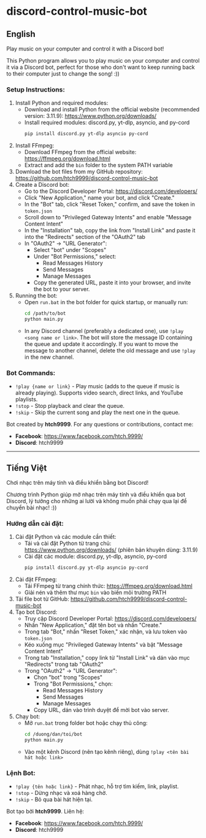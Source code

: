 # discord-control-music-bot

## English
Play music on your computer and control it with a Discord bot!

This Python program allows you to play music on your computer and control it via a Discord bot, perfect for those who don't want to keep running back to their computer just to change the song! :))

### Setup Instructions:
1. Install Python and required modules:
   - Download and install Python from the official website (recommended version: 3.11.9): https://www.python.org/downloads/
   - Install required modules: discord.py, yt-dlp, asyncio, and py-cord
     ```sh
     pip install discord.py yt-dlp asyncio py-cord
     ```
2. Install FFmpeg:
   - Download FFmpeg from the official website: https://ffmpeg.org/download.html
   - Extract and add the `bin` folder to the system PATH variable
3. Download the bot files from my GitHub repository: https://github.com/htch9999/discord-control-music-bot
4. Create a Discord bot:
   - Go to the Discord Developer Portal: https://discord.com/developers/
   - Click "New Application," name your bot, and click "Create."
   - In the "Bot" tab, click "Reset Token," confirm, and save the token in `token.json`
   - Scroll down to "Privileged Gateway Intents" and enable "Message Content Intent"
   - In the "Installation" tab, copy the link from "Install Link" and paste it into the "Redirects" section of the "OAuth2" tab
   - In "OAuth2" -> "URL Generator":
     - Select "bot" under "Scopes"
     - Under "Bot Permissions," select:
       - Read Messages History
       - Send Messages
       - Manage Messages
     - Copy the generated URL, paste it into your browser, and invite the bot to your server.
5. Running the bot:
   - Open `run.bat` in the bot folder for quick startup, or manually run:
     ```sh
     cd /path/to/bot
     python main.py
     ```
   - In any Discord channel (preferably a dedicated one), use `!play <song name or link>`. The bot will store the message ID containing the queue and update it accordingly. If you want to move the message to another channel, delete the old message and use `!play` in the new channel.

### Bot Commands:
- `!play {name or link}` - Play music (adds to the queue if music is already playing). Supports video search, direct links, and YouTube playlists.
- `!stop` - Stop playback and clear the queue.
- `!skip` - Skip the current song and play the next one in the queue.

Bot created by **htch9999**. For any questions or contributions, contact me:
- **Facebook**: https://www.facebook.com/htch.9999/
- **Discord**: htch9999

---

## Tiếng Việt
Chơi nhạc trên máy tính và điều khiển bằng bot Discord!

Chương trình Python giúp mở nhạc trên máy tính và điều khiển qua bot Discord, lý tưởng cho những ai lười và không muốn phải chạy qua lại để chuyển bài nhạc! :))

### Hướng dẫn cài đặt:
1. Cài đặt Python và các module cần thiết:
   - Tải và cài đặt Python từ trang chủ: https://www.python.org/downloads/ (phiên bản khuyên dùng: 3.11.9)
   - Cài đặt các module: discord.py, yt-dlp, asyncio, py-cord
     ```sh
     pip install discord.py yt-dlp asyncio py-cord
     ```
2. Cài đặt FFmpeg:
   - Tải FFmpeg từ trang chính thức: https://ffmpeg.org/download.html
   - Giải nén và thêm thư mục `bin` vào biến môi trường PATH
3. Tải file bot từ GitHub: https://github.com/htch9999/discord-control-music-bot
4. Tạo bot Discord:
   - Truy cập Discord Developer Portal: https://discord.com/developers/
   - Nhấn "New Application," đặt tên bot và nhấn "Create."
   - Trong tab "Bot," nhấn "Reset Token," xác nhận, và lưu token vào `token.json`
   - Kéo xuống mục "Privileged Gateway Intents" và bật "Message Content Intent"
   - Trong tab "Installation," copy link từ "Install Link" và dán vào mục "Redirects" trong tab "OAuth2"
   - Trong "OAuth2" -> "URL Generator":
     - Chọn "bot" trong "Scopes"
     - Trong "Bot Permissions," chọn:
       - Read Messages History
       - Send Messages
       - Manage Messages
     - Copy URL, dán vào trình duyệt để mời bot vào server.
5. Chạy bot:
   - Mở `run.bat` trong folder bot hoặc chạy thủ công:
     ```sh
     cd /duong/dan/toi/bot
     python main.py
     ```
   - Vào một kênh Discord (nên tạo kênh riêng), dùng `!play <tên bài hát hoặc link>`

### Lệnh Bot:
- `!play {tên hoặc link}` - Phát nhạc, hỗ trợ tìm kiếm, link, playlist.
- `!stop` - Dừng nhạc và xoá hàng chờ.
- `!skip` - Bỏ qua bài hát hiện tại.

Bot tạo bởi **htch9999**. Liên hệ:
- **Facebook**: https://www.facebook.com/htch.9999/
- **Discord**: htch9999

